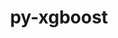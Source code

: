 ---
title: "py-xgboost"
layout: cache
categories: [package, develop-2024-01-14]
meta: {"versions": ["1.6.2"], "compilers": ["apple-clang@=15.0.0", "gcc@=11.3.0"], "oss": ["ubuntu22.04", "ventura"], "platforms": ["darwin", "linux"], "targets": ["aarch64", "x86_64_v3"], "stacks": ["ml-darwin-aarch64-mps", "ml-linux-x86_64-cpu", "ml-linux-x86_64-cuda", "ml-linux-x86_64-rocm", "root"], "num_specs": 3, "num_specs_by_stack": {"ml-darwin-aarch64-mps": 1, "root": 3, "ml-linux-x86_64-cuda": 1, "ml-linux-x86_64-rocm": 1, "ml-linux-x86_64-cpu": 1}}
spec_details: [{"hash": "dfanlbyyvhgnor3xv2d47c2lrpl5w42m", "compiler": "apple-clang@=15.0.0", "versions": ["1.6.2"], "os": "ventura", "platform": "darwin", "target": "aarch64", "variants": ["build_system=python_pip", "~dask", "~pandas", "~plotting", "~scikit-learn"], "stacks": ["ml-darwin-aarch64-mps", "root"], "size": "-", "tarball": "https://binaries.spack.io/releases/develop-2024-01-14/build_cache/darwin-ventura-aarch64/apple-clang-15.0.0/py-xgboost-1.6.2/darwin-ventura-aarch64-apple-clang-15.0.0-py-xgboost-1.6.2-dfanlbyyvhgnor3xv2d47c2lrpl5w42m.spack"}, {"hash": "4pgkh7ap5apoeotcrmsrj2ybpmmzezza", "compiler": "gcc@=11.3.0", "versions": ["1.6.2"], "os": "ubuntu22.04", "platform": "linux", "target": "x86_64_v3", "variants": ["build_system=python_pip", "~dask", "~pandas", "~plotting", "~scikit-learn"], "stacks": ["root", "ml-linux-x86_64-cuda"], "size": "-", "tarball": "https://binaries.spack.io/releases/develop-2024-01-14/build_cache/linux-ubuntu22.04-x86_64_v3/gcc-11.3.0/py-xgboost-1.6.2/linux-ubuntu22.04-x86_64_v3-gcc-11.3.0-py-xgboost-1.6.2-4pgkh7ap5apoeotcrmsrj2ybpmmzezza.spack"}, {"hash": "skjozttvbajkraoxoymxijwbw4lwvpw7", "compiler": "gcc@=11.3.0", "versions": ["1.6.2"], "os": "ubuntu22.04", "platform": "linux", "target": "x86_64_v3", "variants": ["build_system=python_pip", "~dask", "~pandas", "~plotting", "~scikit-learn"], "stacks": ["root", "ml-linux-x86_64-rocm", "ml-linux-x86_64-cpu"], "size": "-", "tarball": "https://binaries.spack.io/releases/develop-2024-01-14/build_cache/linux-ubuntu22.04-x86_64_v3/gcc-11.3.0/py-xgboost-1.6.2/linux-ubuntu22.04-x86_64_v3-gcc-11.3.0-py-xgboost-1.6.2-skjozttvbajkraoxoymxijwbw4lwvpw7.spack"}]
---